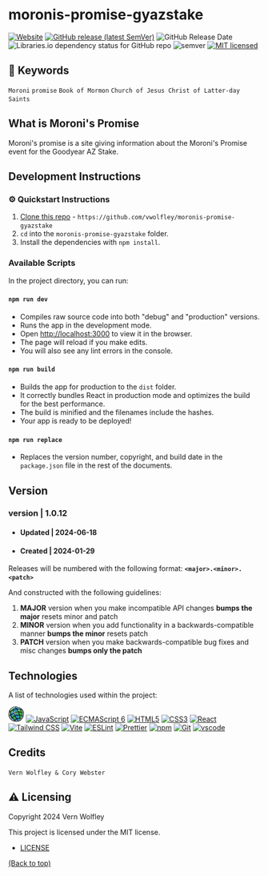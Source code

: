# moronis-promise-gyazstake

[![Website](https://img.shields.io/website-up-down-green-red/http/shields.io.svg?label=website)](https://moronispromise.gyazs.org/)
[![GitHub release (latest SemVer)](https://img.shields.io/github/v/release/vwolfley/moronis-promise-gyazstake?&logo=github&style=flat-square)](https://github.com/vwolfley/moronis-promise-gyazstake/releases)
![GitHub Release Date](https://img.shields.io/github/release-date/vwolfley/moronis-promise-gyazstake?&logo=github&style=flat-square)
![Libraries.io dependency status for GitHub repo](https://img.shields.io/librariesio/github/vwolfley/moronis-promise-gyazstake?style=flat-square)
![semver](https://img.shields.io/badge/semver-2.0.0-blue?style=flat-square)
[![MIT licensed](https://img.shields.io/badge/license-MIT-blue.svg?style=flat-square)](https://opensource.org/licenses/MIT)

## :key: Keywords

`Moroni` `promise` `Book of Mormon` `Church of Jesus Christ of Latter-day Saints`

## What is Moroni's Promise

Moroni's promise is a site giving information about the Moroni's Promise event for the Goodyear AZ Stake.

## Development Instructions

### :gear: Quickstart Instructions

1. [Clone this repo](https://github.com/vwolfley/moronis-promise-gyazstake) - `https://github.com/vwolfley/moronis-promise-gyazstake`
2. `cd` into the `moronis-promise-gyazstake` folder.
3. Install the dependencies with `npm install`.

### Available Scripts

In the project directory, you can run:

#### `npm run dev`

- Compiles raw source code into both "debug" and "production" versions.
- Runs the app in the development mode.
- Open [http://localhost:3000](http://localhost:3000) to view it in the browser.
- The page will reload if you make edits.
- You will also see any lint errors in the console.

#### `npm run build`

- Builds the app for production to the `dist` folder.
- It correctly bundles React in production mode and optimizes the build for the best performance.
- The build is minified and the filenames include the hashes.
- Your app is ready to be deployed!

#### `npm run replace`

- Replaces the version number, copyright, and build date in the `package.json` file in the rest of the documents.

## Version

### version | 1.0.12

- #### Updated | 2024-06-18

- #### Created | 2024-01-29

Releases will be numbered with the following format: **`<major>.<minor>.<patch>`**

And constructed with the following guidelines:

1. **MAJOR** version when you make incompatible API changes **bumps the major** resets minor and patch
2. **MINOR** version when you add functionality in a backwards-compatible manner **bumps the minor** resets patch
3. **PATCH** version when you make backwards-compatible bug fixes and misc changes **bumps only the patch**

## Technologies

A list of technologies used within the project:

<a href="https://developers.arcgis.com/javascript/latest/" title="ArcGIS API for JavaScript"><img src="https://github.com/AZMAG/mag-vite-react-template/blob/main/icons/esri.svg" alt="JavaScript" width="31px" height="31px"></a>
<a href="https://developer.mozilla.org/en-US/docs/Web/JavaScript" title="JavaScript"><img src="https://github.com/get-icon/geticon/raw/master/icons/javascript.svg" alt="JavaScript" width="31px" height="31px"></a>
<a href="https://tc39.es/ecma262/" title="ECMAScript 6"><img src="https://github.com/get-icon/geticon/raw/master/icons/es6.svg" alt="ECMAScript 6" width="31px" height="31px"></a>
<a href="https://www.w3.org/TR/html5/" title="HTML5"><img src="https://github.com/get-icon/geticon/raw/master/icons/html-5.svg" alt="HTML5" width="31px" height="31px"></a>
<a href="https://www.w3.org/TR/CSS/" title="CSS3"><img src="https://github.com/get-icon/geticon/raw/master/icons/css-3.svg" alt="CSS3" width="31px" height="31px"></a>
<a href="https://reactjs.org/" title="React"><img src="https://github.com/get-icon/geticon/raw/master/icons/react.svg" alt="React" width="31px" height="31px"></a>
<a href="https://tailwindcss.com/" title="Tailwind CSS"><img src="https://github.com/get-icon/geticon/raw/master/icons/tailwindcss-icon.svg" alt="Tailwind CSS" width="31px" height="31px"></a>
<a href="https://vitejs.dev/" title="Vite"><img src="https://github.com/get-icon/geticon/raw/master/icons/vite.svg" alt="Vite" width="31px" height="31px"></a>
<a href="https://eslint.org/" title="ESLint"><img src="https://github.com/get-icon/geticon/raw/master/icons/eslint.svg" alt="ESLint" width="31px" height="31px"></a>
<a href="https://prettier.io/" title="Prettier"><img src="https://github.com/get-icon/geticon/raw/master/icons/prettier.svg" alt="Prettier" width="31px" height="31px"></a>
<a href="https://www.npmjs.com/" title="npm"><img src="https://github.com/get-icon/geticon/raw/master/icons/npm.svg" alt="npm" width="31px" height="31px"></a>
<a href="https://git-scm.com/" title="Git"><img src="https://github.com/get-icon/geticon/raw/master/icons/git-icon.svg" alt="Git" width="31px" height="31px"></a>
<a href="https://code.visualstudio.com/" title="vscode"><img src="https://github.com/get-icon/geticon/raw/master/icons/visual-studio-code.svg" alt="vscode" width="31px" height="31px"></a>

## Credits

`Vern Wolfley & Cory Webster`


## :warning: Licensing

Copyright 2024 Vern Wolfley

This project is licensed under the MIT license.

- [LICENSE](LICENSE)

[(Back to top)](#moronis-promise-gyazstake)
